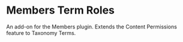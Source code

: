# Members Term Roles
An add-on for the Members plugin. Extends the Content Permissions feature to Taxonomy Terms.
